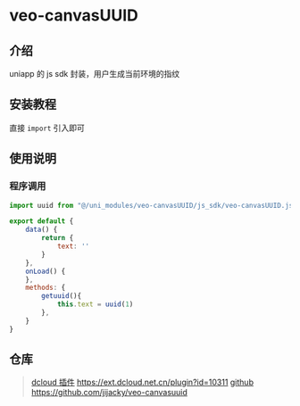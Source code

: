 # veo-canvasUUID

## 介绍
uniapp 的 js sdk 封装，用户生成当前环境的指纹

## 安装教程
直接 `import` 引入即可

## 使用说明

### 程序调用

```javascript
import uuid from "@/uni_modules/veo-canvasUUID/js_sdk/veo-canvasUUID.js"

export default {
	data() {
		return {
            text: ''
		}
	},
	onLoad() {
	},
	methods: {
        getuuid(){
            this.text = uuid(1)
        },
	}
}
```

    
## 仓库
> [dcloud 插件](https://ext.dcloud.net.cn/plugin?id=10311) https://ext.dcloud.net.cn/plugin?id=10311
> [github](https://github.com/jijacky/veo-canvasuuid) https://github.com/jijacky/veo-canvasuuid